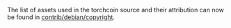 The list of assets used in the torchcoin source and their attribution can now be found in [contrib/debian/copyright](../contrib/debian/copyright).
